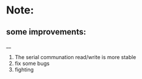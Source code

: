# Note:

## some improvements:
__
1.  The serial communation read/write is more stable
2.  fix some bugs
3.  fighting

